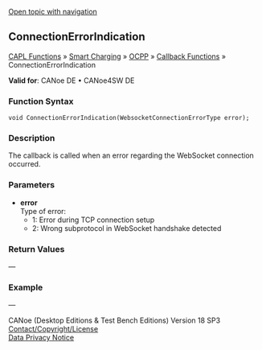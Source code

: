 [Open topic with navigation](../../../../../CANoeDEFamily.htm#Topics/CAPLFunctions/SmartCharging/OCPPBindingCallbacks/CAPLfunctionConnectionErrorIndication.md)

## ConnectionErrorIndication

[CAPL Functions](../../CAPLfunctions.md) » [Smart Charging](../CAPLFunctionsSmartChargingOverview.md) » [OCPP](../CAPLFunctionsSmartChargingOverview.md#BMOCPP) » [Callback Functions](../CAPLFunctionsSmartChargingOverview.md#BMOCPPCallbackFunctions) » ConnectionErrorIndication

**Valid for**: CANoe DE • CANoe4SW DE

### Function Syntax

```plaintext
void ConnectionErrorIndication(WebsocketConnectionErrorType error);
```

### Description

The callback is called when an error regarding the WebSocket connection occurred.

### Parameters

- **error**  
  Type of error:
  - 1: Error during TCP connection setup
  - 2: Wrong subprotocol in WebSocket handshake detected

### Return Values

—

### Example

—

CANoe (Desktop Editions & Test Bench Editions) Version 18 SP3  
[Contact/Copyright/License](../../../Shared/ContactCopyrightLicense.md)  
[Data Privacy Notice](https://www.vector.com/int/en/company/get-info/privacy-policy/)
